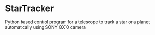 # StarTracker
Python based control program for a telescope to track a star or a planet automatically using SONY QX10 camera
